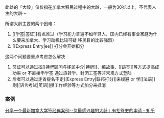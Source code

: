此处的「大龄」仅仅指在加拿大移民过程中的大龄，一般为30岁以上，不代表人生的大龄～

所谓大龄主要的两个困难：
1. [[学签|签证]]有点难过（学习能力普遍不如年轻人、国内已经有事业家庭为什么要来加拿大、学习动机比较可疑 移民目的比较强烈）
2. [[Express Entry|ee]] 打分会开始扣分

这两个问题要重点考虑怎么解决

1. 签证可以通过找[[持牌顾问与移民中介|持牌]]、编故事、[[跳签]]等方式提高成功率 or 不直接申学签 通过旅转学、封闭工签等非常规方式登陆
2. 后者可以通过走省提名不走[[Express Entry|联邦打分]]来规避 or 学[[法语]]刷[[语言考试|英语]]攒工作经验等方式加分来抵消

### 案例

[分享一个最新加拿大学签经典案例--您最感兴趣的大龄丨有拒签史的申请 - 知乎](https://zhuanlan.zhihu.com/p/356504646)